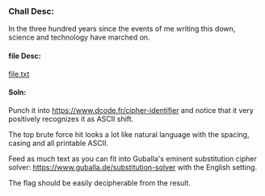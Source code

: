 ### Chall Desc:
In the three hundred years since the events of me writing this down, science and technology have marched on.

#### file Desc: 
[file.txt](https://github.com/ckc1404/CTF_writeups/files/8826263/flag.txt)

#### Soln:  

Punch it into https://www.dcode.fr/cipher-identifier and notice that it very positively recognizes it as ASCII shift.  

The top brute force hit looks a lot like natural language with the spacing, casing and all printable ASCII.

Feed as much text as you can fit into Guballa's eminent substitution cipher solver: https://www.guballa.de/substitution-solver with the English setting.  

The flag should be easily decipherable from the result.
